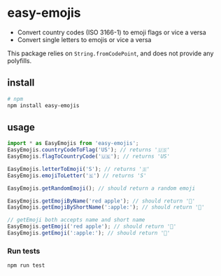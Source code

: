 # easy-emojis
- Convert country codes (ISO 3166-1) to emoji flags or vice a versa
- Convert single letters to emojis or vice a versa

This package relies on `String.fromCodePoint`, and does not provide any polyfills.

## install

```bash
# npm
npm install easy-emojis
```

## usage
```javascript
import * as EasyEmojis from 'easy-emojis';
EasyEmojis.countryCodeToFlag('US'); // returns '🇺🇸'
EasyEmojis.flagToCountryCode('🇺🇸'); // returns 'US'

EasyEmojis.letterToEmoji('S'); // returns '🇸'
EasyEmojis.emojiToLetter('🇸') // returns 'S'

EasyEmojis.getRandomEmoji(); // should return a random emoji

EasyEmojis.getEmojiByName('red apple'); // should return '🍎'
EasyEmojis.getEmojiByShortName(':apple:'); // should return '🍎'

// getEmoji both accepts name and short name
EasyEmojis.getEmoji('red apple'); // should return '🍎'
EasyEmojis.getEmoji(':apple:'); // should return '🍎'
```

### Run tests
`npm run test`
